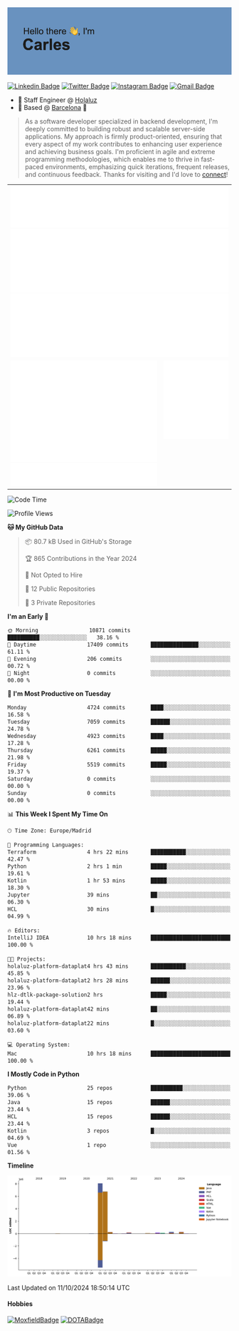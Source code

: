 <img src="header.png" alt="header">

[![Linkedin Badge](https://img.shields.io/badge/-cdespona-blue?style=flat&logo=Linkedin&logoColor=white&link=https://www.linkedin.com/in/carles-david-espona-casas-56219b11/)](https://www.linkedin.com/in/carles-david-espona-casas-56219b11/)
[![Twitter Badge](https://img.shields.io/badge/-@__cdespona-1ca0f1?style=flat&labelColor=1ca0f1&logo=twitter&logoColor=white&link=https://twitter.com/CDEspona)](https://twitter.com/CDEspona)
[![Instagram Badge](https://img.shields.io/badge/-@__cdespona-purple?style=flat&logo=instagram&logoColor=white&link=https://www.instagram.com/cdespona/)](https://www.instagram.com/cdespona/)
[![Gmail Badge](https://img.shields.io/badge/-cdespona-c14438?style=flat&logo=Gmail&logoColor=white&link=mailto:cdespona@gmail.com)](mailto:cdespona@gmail.com)

* 🔭 Staff Engineer @ [Holaluz](https://holaluz.com)
* 🏡 Based @ [Barcelona](https://www.google.es/maps/place/Barcelona) 💜

> As a software developer specialized in backend development, I'm deeply committed to building robust and scalable server-side applications. My approach is firmly product-oriented, ensuring that every aspect of my work contributes to enhancing user experience and achieving business goals. I'm proficient in agile and extreme programming methodologies, which enables me to thrive in fast-paced environments, emphasizing quick iterations, frequent releases, and continuous feedback. Thanks for visiting and I'd love to [connect](https://www.linkedin.com/in/carles-david-espona-casas-56219b11/)!

<table style="border-collapse: collapse; border: none;"> 
  <tbody>
  <tr style="border: none;">
    <td colspan="2" style="border: none; vertical-align: top;">
      <img src="summary.svg" alt="summary">
      <img src="activity-community.svg" alt="act-comm">
      <img src="repositories.svg" alt="repo">
    </td>
  </tr>
  <tr>
    <td style="border: none; vertical-align: top;">
      <img src="metrics.plugin.isocalendar.fullyear.svg" alt="calendar">
      <img src="topics.svg" alt="topics">
    </td>
    <td style="border: none; vertical-align: top;">
      <img src="achievements.svg" alt="achievements">
    </td>
  </tr>
  </tbody>
</table>

<!--START_SECTION:waka-->
![Code Time](http://img.shields.io/badge/Code%20Time-173%20hrs%201%20min-blue)

![Profile Views](http://img.shields.io/badge/Profile%20Views-12-blue)

**🐱 My GitHub Data** 

> 📦 80.7 kB Used in GitHub's Storage 
 > 
> 🏆 865 Contributions in the Year 2024
 > 
> 🚫 Not Opted to Hire
 > 
> 📜 12 Public Repositories 
 > 
> 🔑 3 Private Repositories 
 > 
**I'm an Early 🐤** 

```text
🌞 Morning                10871 commits       ██████████░░░░░░░░░░░░░░░   38.16 % 
🌆 Daytime                17409 commits       ███████████████░░░░░░░░░░   61.11 % 
🌃 Evening                206 commits         ░░░░░░░░░░░░░░░░░░░░░░░░░   00.72 % 
🌙 Night                  0 commits           ░░░░░░░░░░░░░░░░░░░░░░░░░   00.00 % 
```
📅 **I'm Most Productive on Tuesday** 

```text
Monday                   4724 commits        ████░░░░░░░░░░░░░░░░░░░░░   16.58 % 
Tuesday                  7059 commits        ██████░░░░░░░░░░░░░░░░░░░   24.78 % 
Wednesday                4923 commits        ████░░░░░░░░░░░░░░░░░░░░░   17.28 % 
Thursday                 6261 commits        █████░░░░░░░░░░░░░░░░░░░░   21.98 % 
Friday                   5519 commits        █████░░░░░░░░░░░░░░░░░░░░   19.37 % 
Saturday                 0 commits           ░░░░░░░░░░░░░░░░░░░░░░░░░   00.00 % 
Sunday                   0 commits           ░░░░░░░░░░░░░░░░░░░░░░░░░   00.00 % 
```


📊 **This Week I Spent My Time On** 

```text
🕑︎ Time Zone: Europe/Madrid

💬 Programming Languages: 
Terraform                4 hrs 22 mins       ███████████░░░░░░░░░░░░░░   42.47 % 
Python                   2 hrs 1 min         █████░░░░░░░░░░░░░░░░░░░░   19.61 % 
Kotlin                   1 hr 53 mins        █████░░░░░░░░░░░░░░░░░░░░   18.30 % 
Jupyter                  39 mins             ██░░░░░░░░░░░░░░░░░░░░░░░   06.30 % 
HCL                      30 mins             █░░░░░░░░░░░░░░░░░░░░░░░░   04.99 % 

🔥 Editors: 
IntelliJ IDEA            10 hrs 18 mins      █████████████████████████   100.00 % 

🐱‍💻 Projects: 
holaluz-platform-dataplat4 hrs 43 mins       ███████████░░░░░░░░░░░░░░   45.85 % 
holaluz-platform-dataplat2 hrs 28 mins       ██████░░░░░░░░░░░░░░░░░░░   23.96 % 
hlz-dtlk-package-solution2 hrs               █████░░░░░░░░░░░░░░░░░░░░   19.44 % 
holaluz-platform-dataplat42 mins             ██░░░░░░░░░░░░░░░░░░░░░░░   06.89 % 
holaluz-platform-dataplat22 mins             █░░░░░░░░░░░░░░░░░░░░░░░░   03.60 % 

💻 Operating System: 
Mac                      10 hrs 18 mins      █████████████████████████   100.00 % 
```

**I Mostly Code in Python** 

```text
Python                   25 repos            ██████████░░░░░░░░░░░░░░░   39.06 % 
Java                     15 repos            ██████░░░░░░░░░░░░░░░░░░░   23.44 % 
HCL                      15 repos            ██████░░░░░░░░░░░░░░░░░░░   23.44 % 
Kotlin                   3 repos             █░░░░░░░░░░░░░░░░░░░░░░░░   04.69 % 
Vue                      1 repo              ░░░░░░░░░░░░░░░░░░░░░░░░░   01.56 % 
```



**Timeline**

![Lines of Code chart](https://raw.githubusercontent.com/cdespona/cdespona/main/assets/bar_graph.png)


 Last Updated on 11/10/2024 18:50:14 UTC
<!--END_SECTION:waka-->

#### Hobbies
[![MoxfieldBadge](https://img.shields.io/badge/MTG%20Commander-Cdespona-8A2BE2)](https://www.moxfield.com/users/Cdespona)
[![DOTABadge](https://img.shields.io/badge/DOTA2-GRV-red)](https://es.dotabuff.com/players/63807915)
